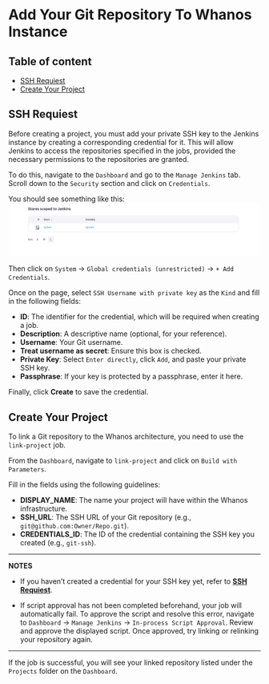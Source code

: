 # Add Your Git Repository To Whanos Instance

## Table of content
- [SSH Requiest](#ssh-requiest)
- [Create Your Project](#create-your-project)

## SSH Requiest
Before creating a project, you must add your private SSH key to the Jenkins instance by creating a corresponding credential for it. This will allow Jenkins to access the repositories specified in the jobs, provided the necessary permissions to the repositories are granted.

To do this, navigate to the `Dashboard` and go to the `Manage Jenkins` tab. Scroll down to the `Security` section and click on `Credentials`.

You should see something like this:
![Credentials Jenkins](./assets/JenkinsCredentials.png)

Then click on `System` -> `Global credentials (unrestricted)` -> `+ Add Credentials`.

Once on the page, select `SSH Username with private key` as the `Kind` and fill in the following fields:  

- **ID**: The identifier for the credential, which will be required when creating a job.  
- **Description**: A descriptive name (optional, for your reference).  
- **Username**: Your Git username.  
- **Treat username as secret**: Ensure this box is checked.  
- **Private Key**: Select `Enter directly`, click `Add`, and paste your private SSH key.  
- **Passphrase**: If your key is protected by a passphrase, enter it here.  

Finally, click **Create** to save the credential.

## Create Your Project

To link a Git repository to the Whanos architecture, you need to use the `link-project` job.

From the `Dashboard`, navigate to `link-project` and click on `Build with Parameters`.

Fill in the fields using the following guidelines:

- **DISPLAY_NAME**: The name your project will have within the Whanos infrastructure.  
- **SSH_URL**: The SSH URL of your Git repository (e.g., `git@github.com:Owner/Repo.git`).  
- **CREDENTIALS_ID**: The ID of the credential containing the SSH key you created (e.g., `git-ssh`).  

---

**NOTES**  

- If you haven’t created a credential for your SSH key yet, refer to **[SSH Requiest](#ssh-requiest)**.

- If script approval has not been completed beforehand, your job will automatically fail.
To approve the script and resolve this error, navigate to `Dashboard` -> `Manage Jenkins` -> `In-process Script Approval`. Review and approve the displayed script. Once approved, try linking or relinking your repository again.

---

If the job is successful, you will see your linked repository listed under the `Projects` folder on the `Dashboard`.